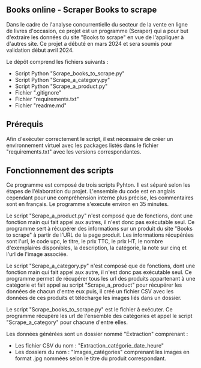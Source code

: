 Books online - Scraper Books to scrape
-
Dans le cadre de l'analyse concurrentielle du secteur de la vente en ligne de livres d'occasion, ce projet est un programme (Scraper) qui a pour but d'extraire les données du site "Books to scrape" en vue de
l'appliquer à d'autres site.
Ce projet a débuté en mars 2024 et sera soumis pour validation début avril 2024.

Le dépôt comprend les fichiers suivants :
- Script Python "Scrape_books_to_scrape.py"
- Script Python "Scrape_a_category.py"
- Script Python "Scrape_a_product.py"
- Fichier ".gitignore"
- Fichier "requirements.txt"
- Fichier "readme.md"

Prérequis 
-
Afin d'exécuter correctement le script, il est nécessaire de créer un environnement virtuel avec les packages listés dans le fichier "requirements.txt" avec les versions correspondantes.

Fonctionnement des scripts
-
Ce programme est composé de trois scripts Pyhton. Il est séparé selon les étapes de l'élaboration du projet.
L'ensemble du code est en anglais cependant pour une compréhension interne plus précise, les commentaires sont en français.
Le programme s'execute environ en 35 minutes.

Le script "Scrape_a_product.py" n'est composé que de fonctions, dont une fonction main qui fait appel aux autres, il n'est donc pas exécutable seul. 
Ce programme sert à récupérer des informations sur un produit du site "Books to scrape" à partir de l'URL de la page produit. 
Les informations récupérées sont l'url, le code upc, le titre, le prix TTC, le prix HT, le nombre d'exemplaires disponibles, la description, la catégorie, la note sur cinq et l'url de
l'image associée.

Le script "Scrape_a_category.py" n'est composé que de fonctions, dont une fonction main qui fait appel aux autre, il n'est donc pas exécutable seul.
Ce programme permet de récupérer tous les url des produits appartenant à une catégorie et fait appel au script "Scrape_a_product" pour récupérer les données de chacun d'entre eux puis,
il créé un fichier CSV avec les données de ces produits et télécharge les images liés dans un dossier.

Le script "Scrape_books_to_scrape.py" est le fichier à exécuter.
 Ce programme récupère les url de l'ensemble des catégories et appel le script "Scrape_a_category" pour chacune d'entre elles.

Les données générées sont un dossier nommé "Extraction" comprenant :
- Les fichier CSV du nom : "Extraction_catégorie_date_heure"
- Les dossiers du nom : "Images_catégories" comprenant les images en format .jpg nommées selon le titre du produit correspondant.


	


